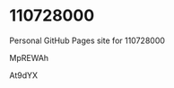 # 110728000
Personal GitHub Pages site for 110728000


























































MpREWAh

At9dYX
